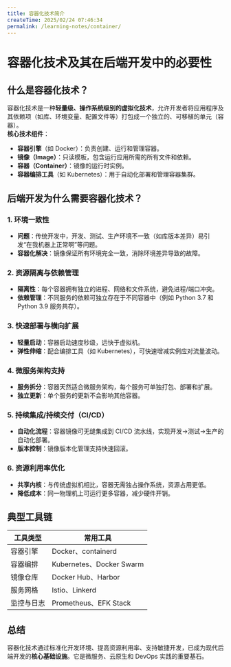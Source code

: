 ```yaml
---
title: 容器化技术简介
createTime: 2025/02/24 07:46:34
permalink: /learning-notes/container/
---
```

# 容器化技术及其在后端开发中的必要性

## 什么是容器化技术？
容器化技术是一种**轻量级、操作系统级别的虚拟化技术**，允许开发者将应用程序及其依赖项（如库、环境变量、配置文件等）打包成一个独立的、可移植的单元（容器）。  
**核心技术组件**：
- **容器引擎**（如 Docker）：负责创建、运行和管理容器。
- **镜像（Image）**：只读模板，包含运行应用所需的所有文件和依赖。
- **容器（Container）**：镜像的运行时实例。
- **容器编排工具**（如 Kubernetes）：用于自动化部署和管理容器集群。

## 后端开发为什么需要容器化技术？

### 1. 环境一致性
- **问题**：传统开发中，开发、测试、生产环境不一致（如库版本差异）易引发“在我机器上正常啊”等问题。
- **容器化解决**：镜像保证所有环境完全一致，消除环境差异导致的故障。

### 2. 资源隔离与依赖管理
- **隔离性**：每个容器拥有独立的进程、网络和文件系统，避免进程/端口冲突。
- **依赖管理**：不同服务的依赖可独立存在于不同容器中（例如 Python 3.7 和 Python 3.9 服务共存）。

### 3. 快速部署与横向扩展
- **轻量启动**：容器启动速度秒级，远快于虚拟机。
- **弹性伸缩**：配合编排工具（如 Kubernetes），可快速增减实例应对流量波动。

### 4. 微服务架构支持
- **服务拆分**：容器天然适合微服务架构，每个服务可单独打包、部署和扩展。
- **独立更新**：单个服务的更新不会影响其他容器。

### 5. 持续集成/持续交付（CI/CD）
- **自动化流程**：容器镜像可无缝集成到 CI/CD 流水线，实现开发→测试→生产的自动化部署。
- **版本控制**：镜像版本化管理支持快速回滚。

### 6. 资源利用率优化
- **共享内核**：与传统虚拟机相比，容器无需独占操作系统，资源占用更低。
- **降低成本**：同一物理机上可运行更多容器，减少硬件开销。

## 典型工具链
| 工具类型         | 常用工具                     |
|------------------|-----------------------------|
| 容器引擎         | Docker、containerd          |
| 容器编排         | Kubernetes、Docker Swarm    |
| 镜像仓库         | Docker Hub、Harbor          |
| 服务网格         | Istio、Linkerd              |
| 监控与日志       | Prometheus、EFK Stack       |

## 总结
容器化技术通过标准化开发环境、提高资源利用率、支持敏捷开发，已成为现代后端开发的**核心基础设施**。它是微服务、云原生和 DevOps 实践的重要基石。